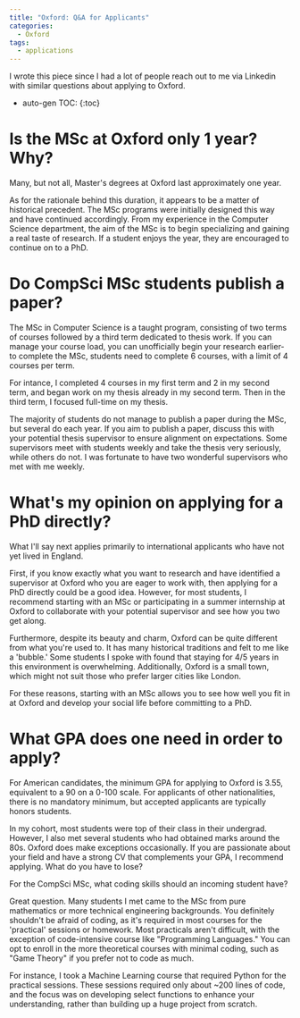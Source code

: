 ```yaml
---
title: "Oxford: Q&A for Applicants"
categories:
  - Oxford
tags:
  - applications
---
```


I wrote this piece since I had a lot of people reach out to me via Linkedin with similar questions about applying to Oxford.

* auto-gen TOC:
{:toc}

# Is the MSc at Oxford only 1 year? Why?

Many, but not all, Master's degrees at Oxford last approximately one year. 

As for the rationale behind this duration, it appears to be a matter of historical precedent. The MSc programs were initially designed this way and have continued accordingly. From my experience in the Computer Science department, the aim of the MSc is to begin specializing and gaining a real taste of research. If a student enjoys the year, they are encouraged to continue on to a PhD.

# Do CompSci MSc students publish a paper?

The MSc in Computer Science is a taught program, consisting of two terms of courses followed by a third term dedicated to thesis work. If you can manage your course load, you can unofficially begin your research earlier- to complete the MSc, students need to complete 6 courses, with a limit of 4 courses per term. 

For intance, I completed 4 courses in my first term and 2 in my second term, and began work on my thesis already in my second term. Then in the third term, I focused full-time on my thesis.

The majority of students do not manage to publish a paper during the MSc, but several do each year. If you aim to publish a paper, discuss this with your potential thesis supervisor to ensure alignment on expectations. Some supervisors meet with students weekly and take the thesis very seriously, while others do not. I was fortunate to have two wonderful supervisors who met with me weekly.

# What's my opinion on applying for a PhD directly?

What I'll say next applies primarily to international applicants who have not yet lived in England.

First, if you know exactly what you want to research and have identified a supervisor at Oxford who you are eager to work with, then applying for a PhD directly could be a good idea. However, for most students, I recommend starting with an MSc or participating in a summer internship at Oxford to collaborate with your potential supervisor and see how you two get along.

Furthermore, despite its beauty and charm, Oxford can be quite different from what you're used to. It has many historical traditions and felt to me like a 'bubble.' Some students I spoke with found that staying for 4/5 years in this environment is overwhelming. Additionally, Oxford is a small town, which might not suit those who prefer larger cities like London.

For these reasons, starting with an MSc allows you to see how well you fit in at Oxford and develop your social life before committing to a PhD.

# What GPA does one need in order to apply?

For American candidates, the minimum GPA for applying to Oxford is 3.55, equivalent to a 90 on a 0-100 scale. For applicants of other nationalities, there is no mandatory minimum, but accepted applicants are typically honors students.

In my cohort, most students were top of their class in their undergrad. However, I also met several students who had obtained marks around the 80s. Oxford does make exceptions occasionally. If you are passionate about your field and have a strong CV that complements your GPA, I recommend applying. What do you have to lose?

For the CompSci MSc, what coding skills should an incoming student have?

Great question. Many students I met came to the MSc from pure mathematics or  more technical engineering backgrounds. You definitely shouldn't be afraid of coding, as it's required in most courses for the 'practical' sessions or homework. Most practicals aren't difficult, with the exception of code-intensive course like "Programming Languages." You can opt to enroll in the more theoretical courses with minimal coding, such as "Game Theory" if you prefer not to code as much.

For instance, I took a Machine Learning course that required Python for the practical sessions. These sessions required only about ~200 lines of code, and the focus was on developing select functions to enhance your understanding, rather than building up a huge project from scratch.